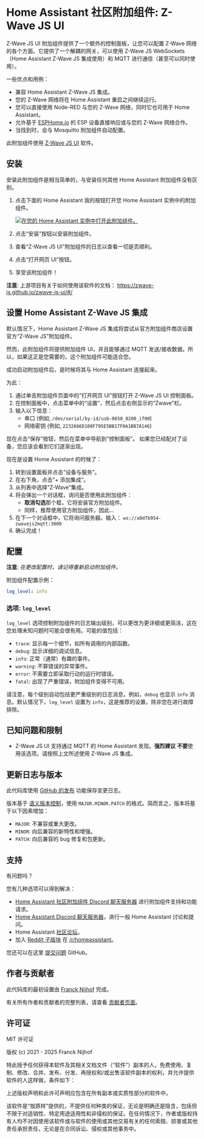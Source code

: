 # Home Assistant 社区附加组件: Z-Wave JS UI

Z-Wave JS UI 附加组件提供了一个额外的控制面板，让您可以配置 Z-Wave 网络的各个方面。它提供了一个解耦的网关，可以使用 Z-Wave JS WebSockets（Home Assistant Z-Wave JS 集成使用）和 MQTT 进行通信（甚至可以同时使用）。

一些优点和用例：

- 兼容 Home Assistant Z-Wave JS 集成。
- 您的 Z-Wave 网络将在 Home Assistant 重启之间继续运行。
- 您可以直接使用 Node-RED 与您的 Z-Wave 网络，同时它也可用于 Home Assistant。
- 允许基于 [ESPHome.io][esphome] 的 ESP 设备直接响应或与您的 Z-Wave 网络合作。
- 当找到时，会与 Mosquitto 附加组件自动配置。

此附加组件使用 [Z-Wave JS UI][zwave-js-ui] 软件。

## 安装

安装此附加组件是相当简单的，与安装任何其他 Home Assistant 附加组件没有区别。

1. 点击下面的 Home Assistant 我的按钮打开您 Home Assistant 实例中的附加组件。

   [![在您的 Home Assistant 实例中打开此附加组件。][addon-badge]][addon]

1. 点击“安装”按钮以安装附加组件。
1. 查看“Z-Wave JS UI”附加组件的日志以查看一切是否顺利。
1. 点击“打开网页 UI”按钮。
1. 享受该附加组件！

**注意**: 上游项目有关于如何使用该软件的文档：
<https://zwave-js.github.io/zwave-js-ui/#/>

## 设置 Home Assistant Z-Wave JS 集成

默认情况下，Home Assistant Z-Wave JS 集成将尝试从官方附加组件商店设置官方“Z-Wave JS”附加组件。

然而，此附加组件将提供附加组件 UI，并且能够通过 MQTT 发送/接收数据。所以，如果这正是您需要的，这个附加组件可能适合您。

成功启动附加组件后，是时候将其与 Home Assistant 连接起来。

为此：

1. 通过单击附加组件页面中的“打开网页 UI”按钮打开 Z-Wave JS UI 控制面板。
1. 在控制面板中，点击菜单中的“设置”，然后点击右侧显示的“Zwave”栏。
1. 输入以下信息：
   - 串口 (例如, `/dev/serial/by-id/usb-0658_0200_if00`)
   - 网络密钥 (例如, `2232666D100F795E5BB17F0A1BB7A146`)

现在点击“保存”按钮，然后在菜单中导航到“控制面板”。
如果您已经配对了设备，您应该会看到它们逐渐出现。

现在是设置 Home Assistant 的时候了：

1. 转到设置面板并点击“设备与服务”。
1. 在右下角，点击“+ 添加集成”。
1. 从列表中选择“Z-Wave”集成。
1. 将会弹出一个对话框，询问是否使用此附加组件：
   - **取消勾选**那个框，它将安装官方附加组件。
   - 同样，推荐使用官方附加组件，因此...
1. 在下一个对话框中，它将询问服务器。输入：
   `ws://a0d7b954-zwavejs2mqtt:3000`
1. 确认完成！

## 配置

**注意**: _在更改配置时，请记得重新启动附加组件。_

附加组件配置示例：

```yaml
log_level: info
```

### 选项: `log_level`

`log_level` 选项控制附加组件的日志输出级别，可以更改为更详细或更简洁，这在您处理未知问题时可能会很有用。可能的值包括：

- `trace`: 显示每一个细节，如所有调用的内部函数。
- `debug`: 显示详细的调试信息。
- `info`: 正常（通常）有趣的事件。
- `warning`: 不算错误的异常事件。
- `error`: 不需要立即采取行动的运行时错误。
- `fatal`: 出现了严重错误，附加组件变得不可用。

请注意，每个级别自动包括更严重级别的日志消息，例如，`debug` 也显示 `info` 消息。默认情况下，`log_level` 设置为 `info`，这是推荐的设置，除非您在进行故障排除。

## 已知问题和限制

- Z-Wave JS UI 支持通过 MQTT 的 Home Assistant 发现。**强烈建议** **不要**使用该选项。请按照上文所述使用 Z-Wave JS 集成。

## 更新日志与版本

此代码库使用 [GitHub 的发布][releases] 功能保存变更日志。

版本基于 [语义版本控制][semver]，使用 `MAJOR.MINOR.PATCH` 的格式。简而言之，版本将基于以下因素增加：

- `MAJOR`: 不兼容或重大更改。
- `MINOR`: 向后兼容的新特性和增强。
- `PATCH`: 向后兼容的 bug 修复和包更新。

## 支持

有问题吗？

您有几种选项可以得到解决：

- [Home Assistant 社区附加组件 Discord 聊天服务器][discord] 进行附加组件支持和功能请求。
- [Home Assistant Discord 聊天服务器][discord-ha]，进行一般 Home Assistant 讨论和提问。
- Home Assistant [社区论坛][forum]。
- 加入 [Reddit 子版块][reddit] 在 [/r/homeassistant][reddit]。

您还可以在这里 [提交问题][issue] GitHub。

## 作者与贡献者

此代码库的最初设置由 [Franck Nijhof][frenck] 完成。

有关所有作者和贡献者的完整列表，请查看 [贡献者页面][contributors]。

## 许可证

MIT 许可证

版权 (c) 2021 - 2025 Franck Nijhof

特此授予任何获得本软件及其相关文档文件（“软件”）副本的人，免费使用、复制、修改、合并、发布、分发、再授权和/或出售该软件副本的权利，并允许提供软件的人这样做，条件如下：

上述版权声明和此许可声明应包含在所有副本或实质性部分的软件中。

该软件是“按原样”提供的，不提供任何种类的保证，无论是明确还是隐含，包括但不限于对适销性、特定用途适用性和非侵权的保证。在任何情况下，作者或版权持有人均不对因使用该软件或与软件的使用或其他交易有关的任何索赔、损害或其他责任承担责任，无论是在合同诉讼、侵权或其他事务中。

[addon-badge]: https://my.home-assistant.io/badges/supervisor_addon.svg
[addon]: https://my.home-assistant.io/redirect/supervisor_addon/?addon=a0d7b954_zwavejs2mqtt&repository_url=https%3A%2F%2Fgithub.com%2Fhassio-addons%2Frepository
[contributors]: https://github.com/hassio-addons/addon-zwave-js-ui/graphs/contributors
[discord-ha]: https://discord.gg/c5DvZ4e
[discord]: https://discord.me/hassioaddons
[esphome]: https://esphome.io/components/mqtt.html#on-message-trigger
[forum-shield]: https://img.shields.io/badge/community-forum-brightgreen.svg
[forum]: https://community.home-assistant.io/?u=frenck
[frenck]: https://github.com/frenck
[issue]: https://github.com/hassio-addons/addon-zwave-js-ui/issues
[reddit]: https://reddit.com/r/homeassistant
[releases]: https://github.com/hassio-addons/addon-zwave-js-ui/releases
[semver]: https://semver.org/spec/v2.0.0.html
[zwave-js-ui]: https://github.com/zwave-js/zwave-js-ui